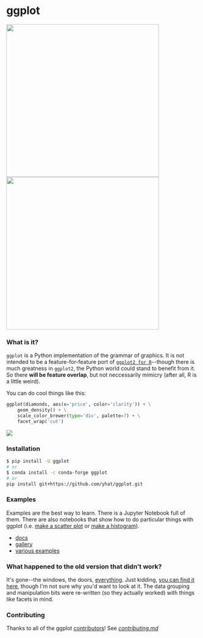 # ggplot

<img src="./examples/example-34d773b9-ec68-40b1-999b-7bb07c208be9.png" width="400px" />
<img src="./examples/example-8f4fbffe-2999-42b0-9c34-de6f0b205733.png" width="400px" />

### What is it?
`ggplot` is a Python implementation of the grammar of graphics. It is not intended
to be a feature-for-feature port of [`ggplot2 for R`](https://github.com/hadley/ggplot2)--though 
there is much greatness in `ggplot2`, the Python world could stand to benefit 
from it. So there __will be feature overlap__, but not neccessarily mimicry 
(after all, R is a little weird).

You can do cool things like this:

```python
ggplot(diamonds, aes(x='price', color='clarity')) + \
    geom_density() + \
    scale_color_brewer(type='div', palette=7) + \
    facet_wrap('cut')
```
![](./docs/example.png)

### Installation
```bash
$ pip install -U ggplot
# or 
$ conda install -c conda-forge ggplot
# or
pip install git+https://github.com/yhat/ggplot.git
```

### Examples
Examples are the best way to learn. There is a Jupyter Notebook full of them. 
There are also notebooks that show how to do particular things with ggplot 
(i.e. [make a scatter plot](./docs/how-to/Making%20a%20Scatter%20Plot.ipynb) or [make a histogram](./docs/how-to/Making%20a%20Scatter%20Plot.ipynb)).

- [docs](./docs)
- [gallery](./docs/Gallery.ipynb)
- [various examples](./examples.md)


### What happened to the old version that didn't work?
It's gone--the windows, the doors, [everything](https://www.youtube.com/watch?v=YuxCKv_0GZc). 
Just kidding, [you can find it here](https://github.com/yhat/ggplot/tree/v0.6.6), though I'm not sure why you'd want to look at it. The data grouping and manipulation bits were re-written
(so they actually worked) with things like facets in mind.

### Contributing
Thanks to all of the ggplot [contributors](./contributors.md#contributors)!
See *[contributing.md](./contributing.md)*
